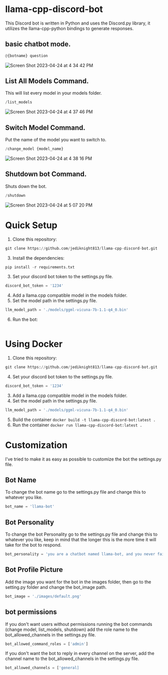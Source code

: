 # llama-cpp-discord-bot

This Discord bot is written in Python and uses the Discord.py library, it utilizes the llama-cpp-python bindings to generate responses.

## basic chatbot mode.
```python 
@{botname} question 
```

![Screen Shot 2023-04-24 at 4 34 42 PM](https://user-images.githubusercontent.com/17935336/234122023-23e9c60d-cf4e-4282-ad17-26b25b047c8b.png)

## List All Models Command.
This will list every model in your models folder.
```python 
/list_models 
```

![Screen Shot 2023-04-24 at 4 37 46 PM](https://user-images.githubusercontent.com/17935336/234123323-5c0c6c92-17f1-4ac1-b420-fa08815290e4.png)

## Switch Model Command.
Put the name of the model you want to switch to.
```python 
/change_model {model_name} 
```

![Screen Shot 2023-04-24 at 4 38 16 PM](https://user-images.githubusercontent.com/17935336/234123353-179b632c-809b-412d-9323-391500099623.png)

## Shutdown bot Command.
Shuts down the bot.
```python
/shutdown 
```

![Screen Shot 2023-04-24 at 5 07 20 PM](https://user-images.githubusercontent.com/17935336/234127186-a4cb0ffc-37b5-45fa-92f5-6d608a739685.png)

# Quick Setup

1. Clone this repository:
```python 
git clone https://github.com/jediknight813/llama-cpp-discord-bot.git 
```
3. Install the dependencies: 
```python
pip install -r requirements.txt
```

3. Set your discord bot token to the settings.py file.
```python
discord_bot_token = '1234'
```
4. Add a llama.cpp compatible model in the models folder.
5. Set the model path in the settings.py file.
```python
llm_model_path = './models/ggml-vicuna-7b-1.1-q4_0.bin'
```
6. Run the bot: 
```python scripts/main.py
```


# Using Docker

1. Clone this repository: 
```python 
git clone https://github.com/jediknight813/llama-cpp-discord-bot.git 
```
4. Set your discord bot token to the settings.py file.
```python
discord_bot_token = '1234'
```
3. Add a llama.cpp compatible model in the models folder.
4. Set the model path in the settings.py file.
```python
llm_model_path = './models/ggml-vicuna-7b-1.1-q4_0.bin'
```

5. Build the container ``` docker build -t llama-cpp-discord-bot:latest . ```
6. Run the container ``` docker run llama-cpp-discord-bot:latest . ```

# Customization
I've tried to make it as easy as possible to customize the bot the settings.py file.

## Bot Name 
To change the bot name go to the settings.py file and change this to whatever you like.

```python
bot_name = 'llama-bot'
```

## Bot Personality
To change the bot Personality go to the settings.py file and change this to whatever you like, keep in mind that the longer this is the more time it will take for the bot to respond.

```python
bot_personality = 'you are a chatbot named llama-bot, and you never fail to answer the users questions with experience and precision.' 
```

## Bot Profile Picture

Add the image you want for the bot in the images folder, then go to the setting.py folder and change the bot_image path.
```python 
bot_image = './images/default.png' 
```

## bot permissions

If you don't want users without permissions running the bot commands (change model, list_models, shutdown) add the role name to the bot_allowed_channels in the settings.py file.

```python 
bot_allowed_command_roles = ['admin']
```

 If you don't want the bot to reply in every channel on the server, add the channel name to the bot_allowed_channels in the settings.py file.
 
 ```python 
 bot_allowed_channels = ['general]
 ```
